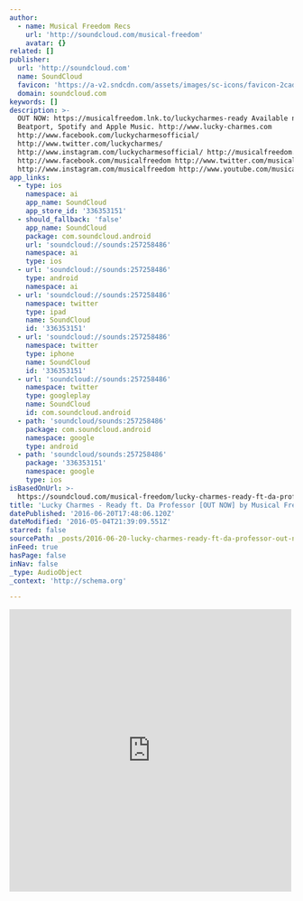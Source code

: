 ```yaml
---
author:
  - name: Musical Freedom Recs
    url: 'http://soundcloud.com/musical-freedom'
    avatar: {}
related: []
publisher:
  url: 'http://soundcloud.com'
  name: SoundCloud
  favicon: 'https://a-v2.sndcdn.com/assets/images/sc-icons/favicon-2cadd14b.ico'
  domain: soundcloud.com
keywords: []
description: >-
  OUT NOW: https://musicalfreedom.lnk.to/luckycharmes-ready Available now on
  Beatport, Spotify and Apple Music. http://www.lucky-charmes.com
  http://www.facebook.com/luckycharmesofficial/
  http://www.twitter.com/luckycharmes/
  http://www.instagram.com/luckycharmesofficial/ http://musicalfreedom.com
  http://www.facebook.com/musicalfreedom http://www.twitter.com/musicalfreedom
  http://www.instagram.com/musicalfreedom http://www.youtube.com/musicalfreedom
app_links:
  - type: ios
    namespace: ai
    app_name: SoundCloud
    app_store_id: '336353151'
  - should_fallback: 'false'
    app_name: SoundCloud
    package: com.soundcloud.android
    url: 'soundcloud://sounds:257258486'
    namespace: ai
    type: ios
  - url: 'soundcloud://sounds:257258486'
    type: android
    namespace: ai
  - url: 'soundcloud://sounds:257258486'
    namespace: twitter
    type: ipad
    name: SoundCloud
    id: '336353151'
  - url: 'soundcloud://sounds:257258486'
    namespace: twitter
    type: iphone
    name: SoundCloud
    id: '336353151'
  - url: 'soundcloud://sounds:257258486'
    namespace: twitter
    type: googleplay
    name: SoundCloud
    id: com.soundcloud.android
  - path: 'soundcloud/sounds:257258486'
    package: com.soundcloud.android
    namespace: google
    type: android
  - path: 'soundcloud/sounds:257258486'
    package: '336353151'
    namespace: google
    type: ios
isBasedOnUrl: >-
  https://soundcloud.com/musical-freedom/lucky-charmes-ready-ft-da-professor-out-now
title: 'Lucky Charmes - Ready ft. Da Professor [OUT NOW] by Musical Freedom Recs'
datePublished: '2016-06-20T17:48:06.120Z'
dateModified: '2016-05-04T21:39:09.551Z'
starred: false
sourcePath: _posts/2016-06-20-lucky-charmes-ready-ft-da-professor-out-now-by-musical.md
inFeed: true
hasPage: false
inNav: false
_type: AudioObject
_context: 'http://schema.org'

---
```

<iframe src="https://cdn.embedly.com/widgets/media.html?src=https%3A%2F%2Fw.soundcloud.com%2Fplayer%2F%3Fvisual%3Dtrue%26url%3Dhttp%253A%252F%252Fapi.soundcloud.com%252Ftracks%252F257258486%26show_artwork%3Dtrue&amp;url=https%3A%2F%2Fsoundcloud.com%2Fmusical-freedom%2Flucky-charmes-ready-ft-da-professor-out-now&amp;image=http%3A%2F%2Fi1.sndcdn.com%2Fartworks-000156390435-859lfq-t500x500.jpg&amp;key=b7d04c9b404c499eba89ee7072e1c4f7&amp;type=text%2Fhtml&amp;schema=soundcloud" width="500" height="500" scrolling="no" frameborder="0" allowfullscreen="" style=""></iframe>